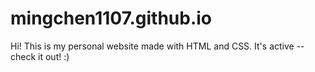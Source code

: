 # mingchen1107.github.io
Hi! This is my personal website made with HTML and CSS. It's active -- check it out!
:)
